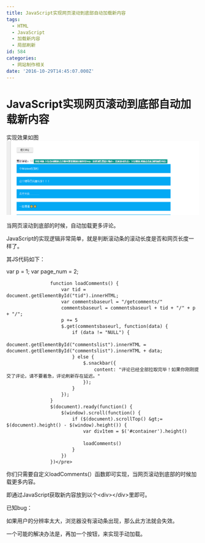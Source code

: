 ```yaml
---
title: JavaScript实现网页滚动到底部自动加载新内容
tags:
  - HTML
  - JavaScript
  - 加载新内容
  - 局部刷新
id: 584
categories:
  - 网站制作相关
date: '2016-10-29T14:45:07.000Z'
---
```


# JavaScript实现网页滚动到底部自动加载新内容

实现效果如图[![QQ&#x622A;&#x56FE;20161029143852](https://raw.githubusercontent.com/ankanch/blog/master/images/wp-content/uploads/2016/10/QQ截图20161029143852.png)](https://raw.githubusercontent.com/ankanch/blog/master/images/wp-content/uploads/2016/10/QQ截图20161029143852.png)

当网页滚动到底部的时候，自动加载更多评论。

JavaScript的实现逻辑非常简单，就是判断滚动条的滚动长度是否和网页长度一样了。

其JS代码如下：

var p = 1; var page\_num = 2;

```text
                function loadComments() {
                    var tid = document.getElementById("tid").innerHTML;
                    var commentsbaseurl = "/getcomments/"
                    commentsbaseurl = commentsbaseurl + tid + "/" + p + "/";
                    p += 5
                    $.get(commentsbaseurl, function(data) {
                        if (data != "NULL") {
                            document.getElementById("commentslist").innerHTML = document.getElementById("commentslist").innerHTML + data;
                        } else {
                            $.snackbar({
                                content: "评论已经全部拉取完毕！如果你刚刚提交了评论，请不要着急，评论刷新存在延迟。"
                            });
                        }
                    });
                }
                $(document).ready(function() {
                    $(window).scroll(function() {
                        if ($(document).scrollTop() &gt;= $(document).height() - $(window).height()) {
                            var div1tem = $('#container').height()

                            loadComments()
                        }
                    })
                })</pre>
```

你们只需要自定义loadComments\(）函数即可实现，当网页滚动到底部的时候加载更多内容。

即通过JavaScript获取新内容放到以个&lt;div&gt;&lt;/div&gt;里即可。

已知bug：

如果用户的分辨率太大，浏览器没有滚动条出现，那么此方法就会失效。

一个可能的解决办法是，再加一个按钮，来实现手动加载。

